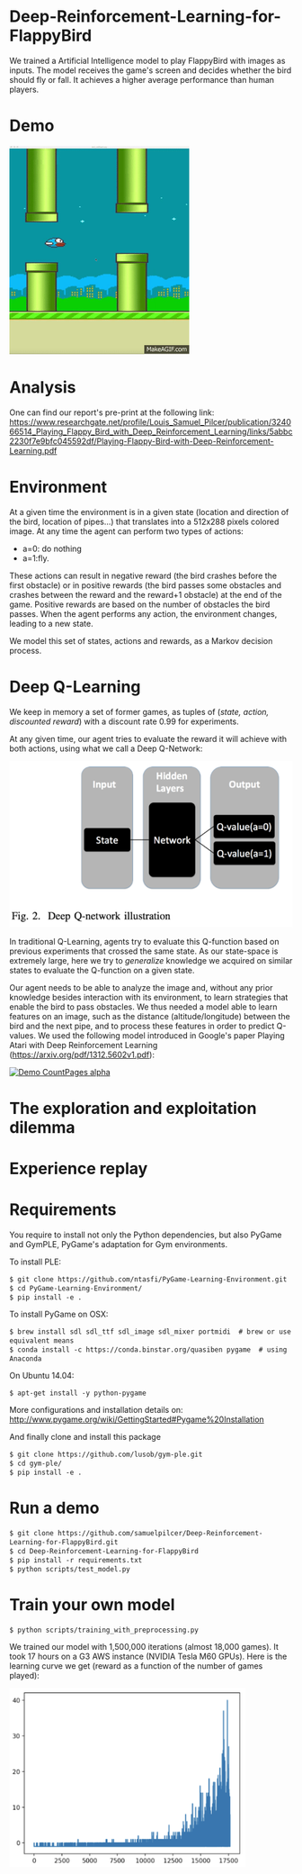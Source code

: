 # Deep-Reinforcement-Learning-for-FlappyBird

We trained a Artificial Intelligence model to play FlappyBird with images as inputs. The model receives the game's screen and decides whether the bird should fly or fall. It achieves a higher average performance than human players.

# Demo

[![Demo CountPages alpha](https://github.com/samuelpilcer/Deep-Reinforcement-Learning-for-FlappyBird/blob/master/experiment/Artificial_Intelligence_playing_FlappyBird.gif)](https://www.youtube.com/watch?v=Tf8SVv1nPxM)


# Analysis

One can find our report's pre-print at the following link: https://www.researchgate.net/profile/Louis_Samuel_Pilcer/publication/324066514_Playing_Flappy_Bird_with_Deep_Reinforcement_Learning/links/5abbc2230f7e9bfc045592df/Playing-Flappy-Bird-with-Deep-Reinforcement-Learning.pdf

# Environment

At a given time the environment is in a given state (location and direction of the bird, location of pipes...) that translates into a 512x288 pixels colored image. At any time the agent can perform two types of actions:

- a=0: do nothing
- a=1:fly.

These actions can result in negative reward (the bird crashes before the first obstacle) or in positive rewards (the bird passes some obstacles and crashes between the reward and the reward+1 obstacle) at the end of the game. Positive rewards are based on the number of obstacles the bird passes. When the agent performs any action, the environment changes, leading to a new state.

We model this set of states, actions and rewards, as a Markov decision process.

# Deep Q-Learning

We keep in memory a set of former games, as tuples of (*state, action, discounted reward*) with a discount rate 0.99 for experiments.

At any given time, our agent tries to evaluate the reward it will achieve with both actions, using what we call a Deep Q-Network:

[![Demo CountPages alpha](https://github.com/samuelpilcer/Deep-Reinforcement-Learning-for-FlappyBird/blob/master/experiment/Deep%20Q-Network.png)](https://github.com/samuelpilcer/Deep-Reinforcement-Learning-for-FlappyBird/blob/master/experiment/paper.pdf)

In traditional Q-Learning, agents try to evaluate this Q-function based on previous experiments that crossed the same state. As our state-space is extremely large, here we try to *generalize* knowledge we acquired on similar states to evaluate the Q-function on a given state.

Our agent needs to be able to analyze the image and, without any prior knowledge besides interaction with its environment, to learn strategies that enable the bird to pass obstacles. We thus needed a model able to learn features on an image, such as the distance (altitude/longitude) between the bird and the next pipe, and to process these features in order to predict Q-values. We used the following model introduced in Google's paper Playing Atari with Deep Reinforcement Learning (https://arxiv.org/pdf/1312.5602v1.pdf):

[![Demo CountPages alpha](https://media.springernature.com/m685/nature-static/assets/v1/image-assets/nature14236-f1.jpg)](https://github.com/samuelpilcer/Deep-Reinforcement-Learning-for-FlappyBird/blob/master/experiment/paper.pdf)

# The exploration and exploitation dilemma


# Experience replay



# Requirements

You require to install not only the Python dependencies, but also PyGame and GymPLE, PyGame's adaptation for Gym environments.

To install PLE:

	$ git clone https://github.com/ntasfi/PyGame-Learning-Environment.git
	$ cd PyGame-Learning-Environment/
	$ pip install -e .

To install PyGame on OSX:

	$ brew install sdl sdl_ttf sdl_image sdl_mixer portmidi  # brew or use equivalent means
	$ conda install -c https://conda.binstar.org/quasiben pygame  # using Anaconda

On Ubuntu 14.04:

	$ apt-get install -y python-pygame

More configurations and installation details on: http://www.pygame.org/wiki/GettingStarted#Pygame%20Installation



And finally clone and install this package

	$ git clone https://github.com/lusob/gym-ple.git
	$ cd gym-ple/
	$ pip install -e .

# Run a demo

    $ git clone https://github.com/samuelpilcer/Deep-Reinforcement-Learning-for-FlappyBird.git
    $ cd Deep-Reinforcement-Learning-for-FlappyBird
    $ pip install -r requirements.txt
    $ python scripts/test_model.py

# Train your own model

    $ python scripts/training_with_preprocessing.py

We trained our model with 1,500,000 iterations (almost 18,000 games). It took 17 hours on a G3 AWS instance (NVIDIA Tesla M60 GPUs). Here is the learning curve we get (reward as a function of the number of games played):

[![Demo CountPages alpha](https://github.com/samuelpilcer/Deep-Reinforcement-Learning-for-FlappyBird/blob/master/experiment/Learning%20curve.png)](https://github.com/samuelpilcer/Deep-Reinforcement-Learning-for-FlappyBird/blob/master/experiment/paper.pdf)
